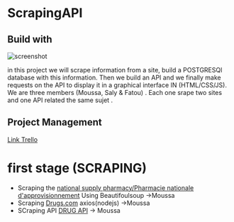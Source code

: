 # ScrapingAPI
## Build with
![screenshot](https://www.google.com/imgres?imgurl=https%3A%2F%2Fd1fmx1rbmqrxrr.cloudfront.net%2Fzdnet%2Fi%2Fedit%2Fne%2F2021%2F07%2FNodeJS.jpg&tbnid=y3xqW8JGa5AJ8M&vet=12ahUKEwiLyKqzlvr_AhV4pycCHWGSCDgQMygDegUIARDJAQ..i&imgrefurl=https%3A%2F%2Fwww.zdnet.fr%2Flexique-it%2Fnodejs-une-definition-39926319.htm&docid=SIp0vG29T6sfIM&w=1200&h=831&q=nodejs&client=ubuntu-sn&ved=2ahUKEwiLyKqzlvr_AhV4pycCHWGSCDgQMygDegUIARDJAQ)

in this project we will scrape information from a site, build a POSTGRESQl database with this information. Then we build an API and we finally make requests on the API to display it in a graphical interface IN (HTML/CSS/JS).
We are three members (Moussa, Saly & Fatou) . Each one srape two sites and one API related the same sujet .

## Project Management
[Link Trello](https://trello.com/b/T96MVz0R/conduite-de-projet)

# first stage (SCRAPING)
*  Scraping the [national supply pharmacy/Pharmacie nationale d'approvisionnement](https://www.pna.sn/) Using Beautifoulsoup ->Moussa
*  Scraping  [Drugs.com](https://www.drugs.com/) axios(nodejs) ->Moussa
*  SCraping API [DRUG API](https://rapidapi.com/rnelsomain/api/drug-info-and-price-history) -> Moussa
